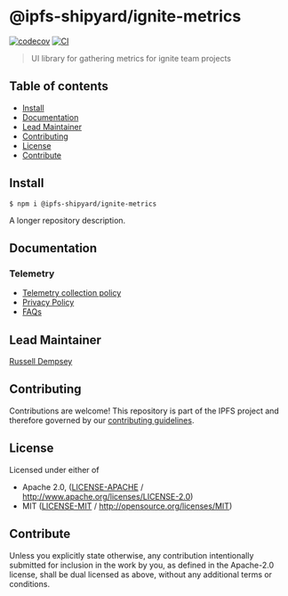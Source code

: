 # @ipfs-shipyard/ignite-metrics <!-- omit in toc -->

[![codecov](https://img.shields.io/codecov/c/github/ipfs-shipyard/ignite-metrics.svg?style=flat-square)](https://codecov.io/gh/ipfs-shipyard/ignite-metrics)
[![CI](https://img.shields.io/github/workflow/status/ipfs-shipyard/ignite-metrics/test%20&%20maybe%20release/main?style=flat-square)](https://github.com/ipfs-shipyard/ignite-metrics/actions/workflows/js-test-and-release.yml)

> UI library for gathering metrics for ignite team projects

## Table of contents <!-- omit in toc -->

- [Install](#install)
- [Documentation](#documentation)
- [Lead Maintainer](#lead-maintainer)
- [Contributing](#contributing)
- [License](#license)
- [Contribute](#contribute)

## Install

```console
$ npm i @ipfs-shipyard/ignite-metrics
```

A longer repository description.

## Documentation

### Telemetry

- [Telemetry collection policy](./docs/telemetry/CollectionPolicy.md)
- [Privacy Policy](./docs/telemetry/PrivacyPolicy.md)
- [FAQs](./docs/telemetry/FAQs.md)

## Lead Maintainer

[Russell Dempsey](https://github.com/SgtPooki)

## Contributing

Contributions are welcome! This repository is part of the IPFS project and therefore governed by our [contributing guidelines](https://github.com/ipfs/community/blob/master/CONTRIBUTING.md).

## License

Licensed under either of

- Apache 2.0, ([LICENSE-APACHE](LICENSE-APACHE) / <http://www.apache.org/licenses/LICENSE-2.0>)
- MIT ([LICENSE-MIT](LICENSE-MIT) / <http://opensource.org/licenses/MIT>)

## Contribute

Unless you explicitly state otherwise, any contribution intentionally submitted for inclusion in the work by you, as defined in the Apache-2.0 license, shall be dual licensed as above, without any additional terms or conditions.
